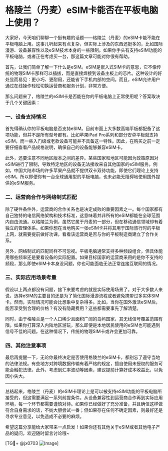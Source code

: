 # 格陵兰（丹麦）eSIM卡能否在平板电脑上使用？

大家好，今天咱们聊聊一个挺有趣的话题——格陵兰（丹麦）的eSIM卡能不能在平板电脑上用。这事儿听起来有点复杂，但实际上涉及的东西还挺多的，比如国际漫游、设备兼容性以及eSIM技术本身的一些限制。如果你手头有支持eSIM功能的平板电脑，或者正在考虑买一台，那这篇文章可能对你很有帮助。

首先，让我们简单了解一下什么是eSIM。eSIM是嵌入式SIM卡的意思，它不像传统的物理SIM卡那样可以插拔，而是直接焊接到设备主板上的芯片。这种设计的好处显而易见：更小巧、更耐用，还能省下手机内部的空间。而且，eSIM允许用户通过在线操作轻松切换运营商和服务计划，非常方便。

那么问题来了，格陵兰的eSIM卡是否能在你的平板电脑上正常使用呢？答案取决于几个关键因素：

### 一、设备支持情况

首先得确认你的平板电脑是否支持eSIM。目前市面上大多数高端平板都配备了这项功能，但并不是所有型号都有。比如苹果iPad Pro系列和部分安卓平板就支持eSIM，而一些入门级或老款设备可能并不具备这一特性。因此，在购买之前一定要仔细查看产品规格说明，确保自己的设备能够兼容eSIM卡。

此外，还要注意不同地区版本之间的差异。某些国家和地区可能因为政策原因对eSIM进行了限制，导致特定地区的设备无法接收来自其他国家的eSIM服务。例如，中国大陆市场的许多苹果产品就不提供双卡双待功能，即使它们理论上支持eSIM。所以即便你有一台全球通用型的平板电脑，也未必能无阻碍地使用国外提供的eSIM服务。

### 二、运营商合作与网络制式匹配

除了硬件条件外，运营商的合作关系也是决定成败的重要因素之一。每个国家都有自己独特的电信网络架构和技术标准，这意味着并非所有的eSIM都能在全球范围内自由流通。以格陵兰为例，虽然它属于丹麦的一部分，但在移动通信领域却有着独立的管理体系。如果你想在当地购买一张eSIM卡并将其用于国际旅行时的平板上网，就需要提前做好功课，看看该运营商是否与你的平板制造商建立了合作关系。

另外，网络制式的匹配同样不可忽视。平板电脑通常支持多种频段组合，但具体能用哪些频率还是要看设备的实际配置。如果目标国家的运营商采用的是你不支持的频段，那么即使eSIM卡本身没问题，你也可能面临无法正常连接互联网的情况。

### 三、实际应用场景考量

假设以上两点都没有问题，接下来要考虑的就是实际使用场景了。对于大多数人来说，选择eSIM的主要目的还是为了简化国际漫游流程或者避免携带过多实体SIM卡。然而，实际情况可能会比想象中复杂得多。比如，当你在国外激活eSIM后，能否享受到合理的价格？有没有隐藏费用？这些都需要事先了解清楚。

同时，由于格陵兰是一个人口稀少且面积广阔的岛屿国家，其无线信号覆盖范围有限。如果你打算深入内陆地区游玩，那么即便是本地居民使用的eSIM也可能遇到信号不佳的问题。在这种情况下，传统的物理SIM卡或许会更加可靠。

### 四、其他注意事项

最后再提醒一下，无论你最终决定是否使用格陵兰的eSIM卡，都别忘了遵守当地的法律法规。有些地方对跨境数据传输有着严格的规定，擅自使用未授权的服务可能会触犯法律。此外，考虑到汇率波动等因素，建议提前计算好成本收益比，以免因小失大。

---

总结起来，格陵兰（丹麦）的eSIM卡理论上是可以被支持eSIM功能的平板电脑所接受的，但这需要满足一系列前提条件。从设备兼容性到运营商合作再到实际应用环境，每一个环节都需要谨慎对待。如果你已经做好了充分准备，并且确信这样做符合自身需求的话，不妨大胆尝试一番；但如果存在任何不确定因素，则最好还是寻求专业意见，以免造成不必要的麻烦。

希望这篇分享能给大家带来一点启发！如果你还有其他关于eSIM或者其他电子产品的疑问，欢迎随时留言讨论哦~

[TG💪+ @jx0703 ![Image](https://github.com/user-attachments/assets/dbca1d08-cadb-493c-b0ec-ad6f7a83f270)]
